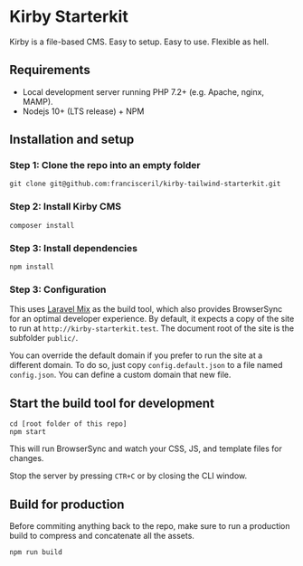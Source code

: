 # Kirby Starterkit

Kirby is a file-based CMS. Easy to setup. Easy to use. Flexible as hell.

## Requirements

- Local development server running PHP 7.2+ (e.g. Apache, nginx, MAMP).
- Nodejs 10+ (LTS release) + NPM

## Installation and setup

### Step 1: Clone the repo into an empty folder

```
git clone git@github.com:francisceril/kirby-tailwind-starterkit.git
```

### Step 2: Install Kirby CMS

```
composer install
```

### Step 3: Install dependencies

```
npm install
```

### Step 3: Configuration

This uses [Laravel Mix](https://laravel-mix.com) as the build tool,
which also provides BrowserSync for an optimal developer experience. By default,
it expects a copy of the site to run at `http://kirby-starterkit.test`. The document root
of the site is the subfolder `public/`.

You can override the default domain if you prefer to run the site
at a different domain. To do so, just copy `config.default.json` to a file
named `config.json`. You can define a custom domain that new file.

## Start the build tool for development

```
cd [root folder of this repo]
npm start
```

This will run BrowserSync and watch your CSS, JS, and template files for changes.

Stop the server by pressing `CTR+C` or by closing the CLI window.

## Build for production

Before commiting anything back to the repo, make sure to run a production build to compress and concatenate all the assets.

```
npm run build
```
